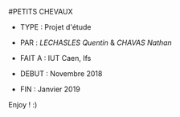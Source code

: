 #PETITS CHEVAUX

- TYPE     :   Projet d'étude
- PAR      :   *LECHASLES Quentin* & *CHAVAS Nathan*

- FAIT A   :   IUT Caen, Ifs

- DEBUT    :   Novembre 2018
- FIN      :   Janvier 2019

Enjoy ! :)